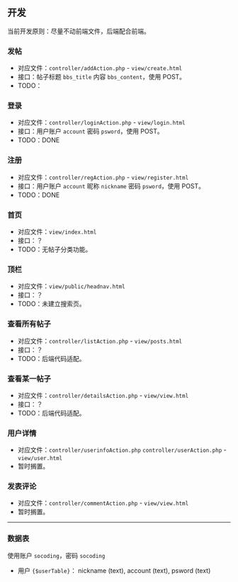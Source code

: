 ## 开发
当前开发原则：尽量不动前端文件，后端配合前端。

### 发帖
* 对应文件：`controller/addAction.php` - `view/create.html`
* 接口：帖子标题 `bbs_title` 内容 `bbs_content`，使用 POST。
* TODO：

### 登录
* 对应文件：`controller/loginAction.php` - `view/login.html`
* 接口：用户账户 `account` 密码 `psword`，使用 POST。
* TODO：DONE

### 注册
* 对应文件：`controller/regAction.php` - `view/register.html`
* 接口：用户账户 `account` 昵称 `nickname` 密码 `psword`，使用 POST。
* TODO：DONE

### 首页
* 对应文件：`view/index.html`
* 接口：？
* TODO：无帖子分类功能。

### 顶栏
* 对应文件：`view/public/headnav.html`
* 接口：？
* TODO：未建立搜索页。

### 查看所有帖子
* 对应文件：`controller/listAction.php` - `view/posts.html`
* 接口：？
* TODO：后端代码适配。

### 查看某一帖子
* 对应文件：`controller/detailsAction.php` - `view/view.html`
* 接口：？
* TODO：后端代码适配。

### 用户详情
* 对应文件：`controller/userinfoAction.php` `controller/userAction.php` - `view/user.html`
* 暂时搁置。

### 发表评论
* 对应文件：`controller/commentAction.php` - `view/view.html`
* 暂时搁置。

---

### 数据表
使用账户 `socoding`，密码 `socoding`
* 用户 `{$userTable}`： nickname (text), account (text), psword (text)
